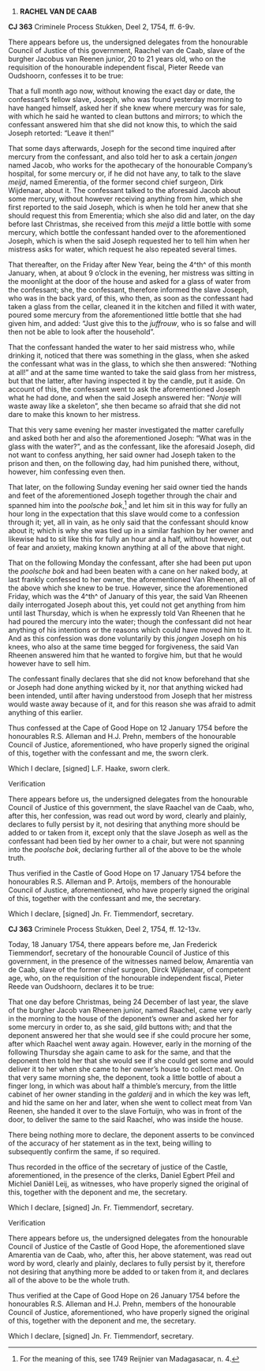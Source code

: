 1.  **RACHEL VAN DE CAAB**

**CJ 363** Criminele Process Stukken, Deel 2, 1754, ff. 6-9v.

There appears before us, the undersigned delegates from the honourable
Council of Justice of this government, Raachel van de Caab, slave of the
burgher Jacobus van Reenen junior, 20 to 21 years old, who on the
requisition of the honourable independent fiscal, Pieter Reede van
Oudshoorn, confesses it to be true:

That a full month ago now, without knowing the exact day or date, the
confessant’s fellow slave, Joseph, who was found yesterday morning to
have hanged himself, asked her if she knew where mercury was for sale,
with which he said he wanted to clean buttons and mirrors; to which the
confessant answered him that she did not know this, to which the said
Joseph retorted: “Leave it then!”

That some days afterwards, Joseph for the second time inquired after
mercury from the confessant, and also told her to ask a certain *jongen*
named Jacob, who works for the apothecary of the honourable Company’s
hospital, for some mercury or, if he did not have any, to talk to the
slave *meijd*, named Emerentia, of the former second chief surgeon, Dirk
Wijdenaar, about it. The confessant talked to the aforesaid Jacob about
some mercury, without however receiving anything from him, which she
first reported to the said Joseph, which is when he told her anew that
she should request this from Emerentia; which she also did and later, on
the day before last Christmas, she received from this *meijd* a little
bottle with some mercury, which bottle the confessant handed over to the
aforementioned Joseph, which is when the said Joseph requested her to
tell him when her mistress asks for water, which request he also
repeated several times.

That thereafter, on the Friday after New Year, being the 4^th^ of this
month January, when, at about 9 o’clock in the evening, her mistress was
sitting in the moonlight at the door of the house and asked for a glass
of water from the confessant; she, the confessant, therefore informed
the slave Joseph, who was in the back yard, of this, who then, as soon
as the confessant had taken a glass from the cellar, cleaned it in the
kitchen and filled it with water, poured some mercury from the
aforementioned little bottle that she had given him, and added: “Just
give this to the *juffrouw*, who is so false and will then not be able
to look after the household”.

That the confessant handed the water to her said mistress who, while
drinking it, noticed that there was something in the glass, when she
asked the confessant what was in the glass, to which she then answered:
“Nothing at all!” and at the same time wanted to take the said glass
from her mistress, but that the latter, after having inspected it by the
candle, put it aside. On account of this, the confessant went to ask the
aforementioned Joseph what he had done, and when the said Joseph
answered her: “*Nonje* will waste away like a skeleton”, she then became
so afraid that she did not dare to make this known to her mistress.

That this very same evening her master investigated the matter carefully
and asked both her and also the aforementioned Joseph: “What was in the
glass with the water?”, and as the confessant, like the aforesaid
Joseph, did not want to confess anything, her said owner had Joseph
taken to the prison and then, on the following day, had him punished
there, without, however, him confessing even then.

That later, on the following Sunday evening her said owner tied the
hands and feet of the aforementioned Joseph together through the chair
and spanned him into the *poolsche bok*,[^1] and let him sit in this way
for fully an hour long in the expectation that this slave would come to
a confession through it; yet, all in vain, as he only said that the
confessant should know about it; which is why she was tied up in a
similar fashion by her owner and likewise had to sit like this for fully
an hour and a half, without however, out of fear and anxiety, making
known anything at all of the above that night.

That on the following Monday the confessant, after she had been put upon
the *poolsche bok* and had been beaten with a cane on her naked body, at
last frankly confessed to her owner, the aforementioned Van Rheenen, all
of the above which she knew to be true. However, since the
aforementioned Friday, which was the 4^th^ of January of this year, the
said Van Rheenen daily interrogated Joseph about this, yet could not get
anything from him until last Thursday, which is when he expressly told
Van Rheenen that he had poured the mercury into the water; though the
confessant did not hear anything of his intentions or the reasons which
could have moved him to it. And as this confession was done voluntarily
by this *jongen* Joseph on his knees, who also at the same time begged
for forgiveness, the said Van Rheenen answered him that he wanted to
forgive him, but that he would however have to sell him.

The confessant finally declares that she did not know beforehand that
she or Joseph had done anything wicked by it, nor that anything wicked
had been intended, until after having understood from Joseph that her
mistress would waste away because of it, and for this reason she was
afraid to admit anything of this earlier.

Thus confessed at the Cape of Good Hope on 12 January 1754 before the
honourables R.S. Alleman and H.J. Prehn, members of the honourable
Council of Justice, aforementioned, who have properly signed the
original of this, together with the confessant and me, the sworn clerk.

Which I declare, \[signed\] L.F. Haake, sworn clerk.

Verification

There appears before us, the undersigned delegates from the honourable
Council of Justice of this government, the slave Raachel van de Caab,
who, after this, her confession, was read out word by word, clearly and
plainly, declares to fully persist by it, not desiring that anything
more should be added to or taken from it, except only that the slave
Joseph as well as the confessant had been tied by her owner to a chair,
but were not spanning into the *poolsche bok*, declaring further all of
the above to be the whole truth.

Thus verified in the Castle of Good Hope on 17 January 1754 before the
honourables R.S. Alleman and P. Artoijs, members of the honourable
Council of Justice, aforementioned, who have properly signed the
original of this, together with the confessant and me, the secretary.

Which I declare, \[signed\] Jn. Fr. Tiemmendorf, secretary.

**CJ 363** Criminele Process Stukken, Deel 2, 1754, ff. 12-13v.

Today, 18 January 1754, there appears before me, Jan Frederick
Tiemmendorf, secretary of the honourable Council of Justice of this
government, in the presence of the witnesses named below, Amarentia van
de Caab, slave of the former chief surgeon, Dirck Wijdenaar, of
competent age, who, on the requisition of the honourable independent
fiscal, Pieter Reede van Oudshoorn, declares it to be true:

That one day before Christmas, being 24 December of last year, the slave
of the burgher Jacob van Rheenen junior, named Raachel, came very early
in the morning to the house of the deponent’s owner and asked her for
some mercury in order to, as she said, gild buttons with; and that the
deponent answered her that she would see if she could procure her some,
after which Raachel went away again. However, early in the morning of
the following Thursday she again came to ask for the same, and that the
deponent then told her that she would see if she could get some and
would deliver it to her when she came to her owner’s house to collect
meat. On that very same morning she, the deponent, took a little bottle
of about a finger long, in which was about half a thimble’s mercury,
from the little cabinet of her owner standing in the *galderij* and in
which the key was left, and hid the same on her and later, when she went
to collect meat from Van Reenen, she handed it over to the slave
Fortuijn, who was in front of the door, to deliver the same to the said
Raachel, who was inside the house.

There being nothing more to declare, the deponent asserts to be
convinced of the accuracy of her statement as in the text, being willing
to subsequently confirm the same, if so required.

Thus recorded in the office of the secretary of justice of the Castle,
aforementioned, in the presence of the clerks, Daniel Egbert Pfeil and
Michiel Daniël Leij, as witnesses, who have properly signed the original
of this, together with the deponent and me, the secretary.

Which I declare, \[signed\] Jn. Fr. Tiemmendorf, secretary.

Verification

There appears before us, the undersigned delegates from the honourable
Council of Justice of the Castle of Good Hope, the aforementioned slave
Amarentia van de Caab, who, after this, her above statement, was read
out word by word, clearly and plainly, declares to fully persist by it,
therefore not desiring that anything more be added to or taken from it,
and declares all of the above to be the whole truth.

Thus verified at the Cape of Good Hope on 26 January 1754 before the
honourables R.S. Alleman and H.J. Prehn, members of the honourable
Council of Justice, aforementioned, who have properly signed the
original of this, together with the deponent and me, the secretary.

Which I declare, \[signed\] Jn. Fr. Tiemmendorf, secretary.

[^1]: For the meaning of this, see 1749 Reijnier van Madagasacar, n. 4.
